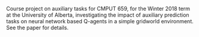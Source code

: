 Course project on auxiliary tasks for CMPUT 659, for the Winter 2018 term at the University of Alberta, investigating the impact of auxiliary prediction tasks on neural network based Q-agents in a simple gridworld environment. See the paper for details.
